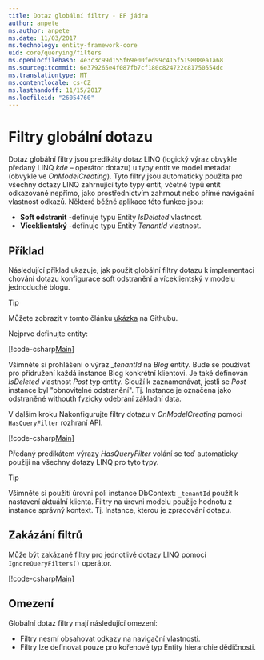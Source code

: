 ```yaml
---
title: Dotaz globální filtry - EF jádra
author: anpete
ms.author: anpete
ms.date: 11/03/2017
ms.technology: entity-framework-core
uid: core/querying/filters
ms.openlocfilehash: 4e3c3c99d155f69e00fed99c415f519808ea1a68
ms.sourcegitcommit: 6e379265e4f087fb7cf180c824722c81750554dc
ms.translationtype: MT
ms.contentlocale: cs-CZ
ms.lasthandoff: 11/15/2017
ms.locfileid: "26054760"
---
```

# <a name="global-query-filters"></a>Filtry globální dotazu

Dotaz globální filtry jsou predikáty dotaz LINQ (logický výraz obvykle předaný LINQ *kde* – operátor dotazu) u typy entit ve model metadat (obvykle ve *OnModelCreating*). Tyto filtry jsou automaticky použita pro všechny dotazy LINQ zahrnující tyto typy entit, včetně typů entit odkazované nepřímo, jako prostřednictvím zahrnout nebo přímé navigační vlastnost odkazů. Některé běžné aplikace této funkce jsou:

* **Soft odstranit** -definuje typu Entity *IsDeleted* vlastnost.
* **Víceklientský** -definuje typu Entity *TenantId* vlastnost.

## <a name="example"></a>Příklad

Následující příklad ukazuje, jak použít globální filtry dotazu k implementaci chování dotazu konfigurace soft odstranění a víceklientský v modelu jednoduché blogu.

> [!TIP]
> Můžete zobrazit v tomto článku [ukázka](https://github.com/aspnet/EntityFrameworkCore/tree/dev/samples/QueryFilters) na Githubu.

Nejprve definujte entity:

[!code-csharp[Main](../../../efcore-dev/samples/QueryFilters/Program.cs#Entities)]

Všimněte si prohlášení o výraz __tenantId_ na _Blog_ entity. Bude se používat pro přidružení každá instance Blog konkrétní klientovi. Je také definován _IsDeleted_ vlastnost _Post_ typ entity. Slouží k zaznamenávat, jestli se _Post_ instance byl "obnovitelné odstranění". Tj. Instance je označena jako odstraněné withouth fyzicky odebrání základní data.

V dalším kroku Nakonfigurujte filtry dotazu v _OnModelCreating_ pomocí ```HasQueryFilter``` rozhraní API.

[!code-csharp[Main](../../../efcore-dev/samples/QueryFilters/Program.cs#Configuration)]

Předaný predikátem výrazy _HasQueryFilter_ volání se teď automaticky použijí na všechny dotazy LINQ pro tyto typy.

> [!TIP]
> Všimněte si použití úrovni poli instance DbContext: ```_tenantId``` použít k nastavení aktuální klienta. Filtry na úrovni modelu použije hodnotu z instance správný kontext. Tj. Instance, kterou je zpracování dotazu.

## <a name="disabling-filters"></a>Zakázání filtrů

Může být zakázané filtry pro jednotlivé dotazy LINQ pomocí ```IgnoreQueryFilters()``` operátor.

[!code-csharp[Main](../../../efcore-dev/samples/QueryFilters/Program.cs#IgnoreFilters)]

## <a name="limitations"></a>Omezení

Globální dotaz filtry mají následující omezení:

* Filtry nesmí obsahovat odkazy na navigační vlastnosti.
* Filtry lze definovat pouze pro kořenové typ Entity hierarchie dědičnosti.
